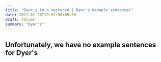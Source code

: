 ```yaml
---
title: "Dyer's in a sentence | Dyer's example sentences"
date: 2021-01-20T19:57:50+05:30
draft: falses
summary: "Dyer's"
---
```

## Unfortunately, we have no example sentences for Dyer's                 
